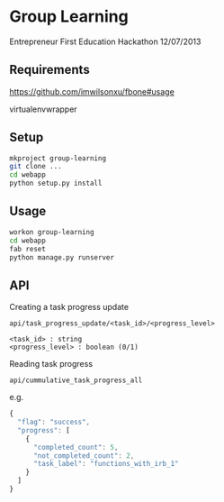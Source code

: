 Group Learning
==============

Entrepreneur First Education Hackathon 12/07/2013


Requirements
------------

https://github.com/imwilsonxu/fbone#usage

virtualenvwrapper


Setup
-----

```sh
mkproject group-learning
git clone ...
cd webapp
python setup.py install
```

Usage
-----

```sh
workon group-learning
cd webapp
fab reset
python manage.py runserver
```

API
---

Creating a task progress update

    api/task_progress_update/<task_id>/<progress_level>

    <task_id> : string
    <progress_level> : boolean (0/1)

Reading task progress

    api/cummulative_task_progress_all

e.g.

```js
{
  "flag": "success", 
  "progress": [
    {
      "completed_count": 5, 
      "not_completed_count": 2, 
      "task_label": "functions_with_irb_1"
    }
  ]
}
```